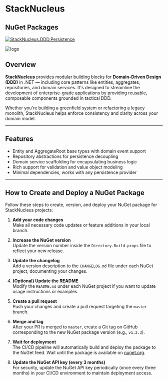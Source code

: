 # StackNucleus

## NuGet Packages

[![StackNucleus.DDD.Persistence](https://img.shields.io/nuget/v/StackNucleus.DDD.Persistence)](https://www.nuget.org/packages/StackNucleus.DDD.Persistence)

![logo](https://github.com/user-attachments/assets/e3b349a6-0c3f-4fba-9f02-b4a94790d445)

## Overview

**StackNucleus** provides modular building blocks for **Domain-Driven Design (DDD)** in .NET — including core patterns like entities, aggregates, repositories, and domain services. It's designed to streamline the development of enterprise-grade applications by providing reusable, composable components grounded in tactical DDD.

Whether you're building a greenfield system or refactoring a legacy monolith, StackNucleus helps enforce consistency and clarity across your domain model.

---

## Features

- Entity and AggregateRoot base types with domain event support
- Repository abstractions for persistence decoupling
- Domain service scaffolding for encapsulating business logic
- Rich support for validation and value object modeling
- Minimal dependencies, works with any persistence provider

---

## How to Create and Deploy a NuGet Package

Follow these steps to create, version, and deploy your NuGet package for StackNucleus projects:

1. **Add your code changes**  
   Make all necessary code updates or feature additions in your local branch.

2. **Increase the NuGet version**  
   Update the version number inside the `Directory.Build.props` file to reflect your new release.

3. **Update the changelog**  
   Add a version description to the `CHANGELOG.md` file under each NuGet project, documenting your changes.

4. **(Optional) Update the README**  
   Modify the `README.md` under each NuGet project if you want to update usage instructions or examples.

5. **Create a pull request**  
   Push your changes and create a pull request targeting the `master` branch.

6. **Merge and tag**  
   After your PR is merged to `master`, create a Git tag on GitHub corresponding to the new NuGet package version (e.g., `v1.2.3`).

7. **Wait for deployment**  
   The CI/CD pipeline will automatically build and deploy the package to the NuGet feed. Wait until the package is available on [nuget.org](https://www.nuget.org/).

8. **Update the NuGet API key (every 3 months)**  
   For security, update the NuGet API key periodically (once every three months) in your CI/CD environment to maintain deployment access.

